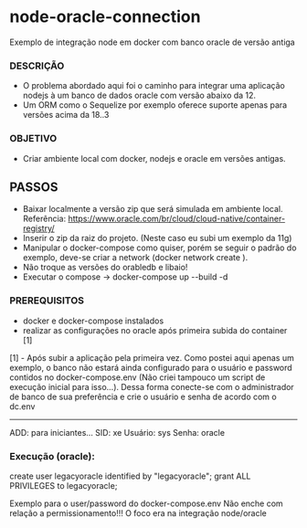 # node-oracle-connection
Exemplo de integração node em docker com banco oracle de versão antiga

### DESCRIÇÃO
* O problema abordado aqui foi o caminho para integrar uma aplicação nodejs à um banco de dados oracle com versão abaixo da 12.
* Um ORM como o Sequelize por exemplo oferece suporte apenas para versões acima da 18..3

### OBJETIVO
* Criar ambiente local com docker, nodejs e oracle em versões antigas.

## PASSOS
* Baixar localmente a versão zip que será simulada em ambiente local. Referência: https://www.oracle.com/br/cloud/cloud-native/container-registry/
* Inserir o zip da raiz do projeto. (Neste caso eu subi um exemplo da 11g)
* Manipular o docker-compose como quiser, porém se seguir o padrão do exemplo, deve-se criar a network (docker network create <nome da rede>).
* Não troque as versões do orabledb e libaio!
* Executar o compose -> docker-compose up --build -d

### PREREQUISITOS
* docker e docker-compose instalados
* realizar as configurações no oracle após primeira subida do container [1]

[1] - Após subir a aplicação pela primeira vez. Como postei aqui apenas um exemplo, o banco não estará ainda configurado para
o usuário e password contidos no docker-compose.env (Não criei tampouco um script de execução inicial para isso...). Dessa forma
conecte-se com o administrador de banco de sua preferência e crie o usuário e senha de acordo com o dc.env

---
ADD: para iniciantes... 
SID: xe
Usuário: sys
Senha: oracle

### Execução (oracle): 

create user legacyoracle identified by "legacyoracle";
grant ALL PRIVILEGES to legacyoracle;

Exemplo para o user/password do docker-compose.env
Não enche com relação a permissionamento!!! O foco era na integração node/oracle




